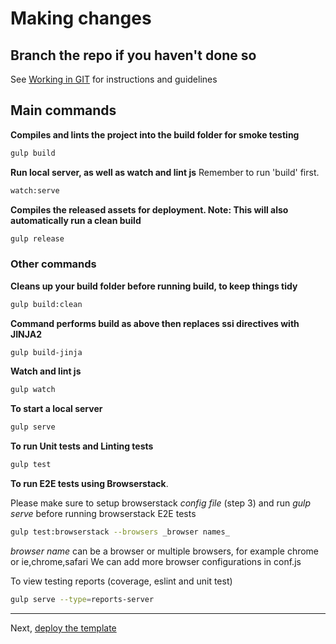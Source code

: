 # Making changes

## Branch the repo if you haven't done so

See [Working in GIT](git.md) for instructions and guidelines

## Main commands

**Compiles and lints the project into the build folder for smoke testing**
```bash
gulp build
```
**Run local server, as well as watch and lint js**
Remember to run 'build' first.
```bash
watch:serve
```
**Compiles the released assets for deployment. Note: This will also automatically run a clean build**
```bash
gulp release
```

### Other commands

**Cleans up your build folder before running build, to keep things tidy**
```bash
gulp build:clean
```
**Command performs build as above then replaces ssi directives with JINJA2**
```bash
gulp build-jinja
```
**Watch and lint js**
```bash
gulp watch
```
**To start a local server**
```bash
gulp serve
```
**To run Unit tests and Linting tests**
```bash
gulp test
```

**To run E2E tests using Browserstack**. 

Please make sure to setup browserstack _config file_ (step 3) and run _gulp serve_ before running browserstack E2E tests
```bash
gulp test:browserstack --browsers _browser names_
```
_browser name_ can be a browser or multiple browsers,
for example chrome or ie,chrome,safari
We can add more browser configurations in conf.js

To view testing reports (coverage, eslint and unit test)
```bash
gulp serve --type=reports-server
```

---

Next, [deploy the template](deploy.md)
